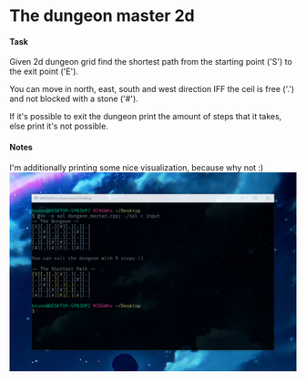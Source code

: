 # The dungeon master 2d

#### Task

Given 2d dungeon grid find the shortest path from the starting point ('S') to the exit point ('E').

You can move in north, east, south and west direction IFF the ceil is free ('.') and not blocked with a stone ('#').

If it's possible to exit the dungeon print the amount of steps that it takes, else print it's not possible.

#### Notes

I'm additionally printing some nice visualization, because why not :)
![image](image.png)

